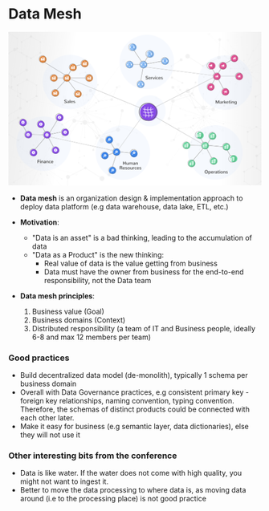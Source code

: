 # Data Mesh

![Data Mesh Illustrative](./images/data_mesh_illustrative.png)

* **Data mesh** is an organization design & implementation approach to deploy data platform (e.g data warehouse, data lake, ETL, etc.)
* **Motivation**:
    * "Data is an asset" is a bad thinking, leading to the accumulation of data
    * "Data as a Product" is the new thinking:
        * Real value of data is the value getting from business
        * Data must have the owner from business for the end-to-end responsibility, not the Data team

* **Data mesh principles**:
    1. Business value (Goal)
    2. Business domains (Context)
    3. Distributed responsibility (a team of IT and Business people, ideally 6-8 and max 12 members per team) 
### Good practices

* Build decentralized data model (de-monolith), typically 1 schema per business domain
* Overall with Data Governance practices, e.g consistent primary key - foreign key relationships, naming convention, typing convention. Therefore, the schemas of distinct products could be connected with each other later.  
* Make it easy for business (e.g semantic layer, data dictionaries), else they will not use it 

### Other interesting bits from the conference
* Data is like water. If the water does not come with high quality, you might not want to ingest it.
* Better to move the data processing to where data is, as moving data around (i.e to the processing place) is not good practice 